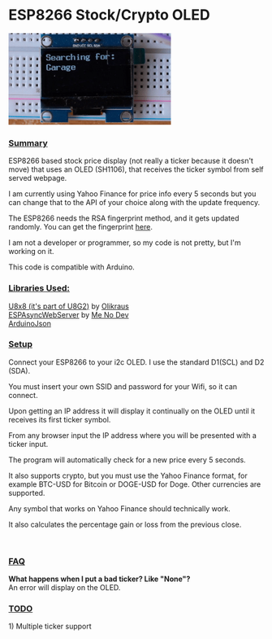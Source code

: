 <!DOCTYPE html>
<html>
  <head>

  <body>
    <h1>ESP8266 Stock/Crypto OLED</h1>
    <img src="OLEDExample.gif"></img>
    <h3><u>Summary</u></h3>
    <p>ESP8266 based stock price display (not really a ticker because it doesn't move) that uses an OLED (SH1106), that receives the ticker symbol from
      self served webpage.</p>
    <p>I am currently using Yahoo Finance for price info every 5 seconds but you
      can change that to the API of your choice along with the update frequency.</p>
  <p>The ESP8266 needs the RSA fingerprint method, and it gets updated randomly. You can get the fingerprint <a href="https://www.grc.com/fingerprints.htm">here</a>.</p>
    <p>I am not a developer or programmer, so my code is not pretty, but I'm working on it.</p>
    <p>This code is compatible with Arduino.</p>
    <h3><u>Libraries Used:</u></h3>
    <p><a href="https://github.com/olikraus/u8g2" target="_blank">U8x8 (it's part of U8G2)</a>
      by <a href="https://github.com/olikraus" target="_blank">Olikraus</a><br>
      <a href="https://github.com/me-no-dev/ESPAsyncWebServer" target="_blank">ESPAsyncWebServer</a>
      by <a href="https://github.com/me-no-dev" target="_blank">Me No Dev</a><br>
  <a href="https://github.com/bblanchon/ArduinoJson">ArduinoJson</a></p>
    <h3><u>Setup</u></h3>
    <p>Connect your ESP8266 to your i2c OLED. I use the standard D1(SCL) and D2 (SDA).</p>
    <p>You must insert your own SSID and password for your Wifi, so it can
      connect. </p>
    <p>Upon getting an IP address it will display it continually on the OLED until it receives its first ticker symbol.</p>
    <p>From any browser input the IP address where you will be presented with a
      ticker input. </p>
    <p>The program will automatically check for a new price every 5 seconds.</p>
    <p>It also supports crypto, but you must use the Yahoo Finance format, for
      example BTC-USD for Bitcoin or DOGE-USD for Doge. Other currencies are supported.</p>
    <p>Any symbol that works on Yahoo Finance should technically work.</p>
    <p>It also calculates the percentage gain or loss from the previous close.</p>
    <br>
  <h3><u>FAQ</u></h3>
  <p><b>What happens when I put a bad ticker? Like "None"?</b><br>
  An error will display on the OLED.</p>
  <h3><u>TODO</u></h3>
  1) Multiple ticker support
 
  </body>
</html>
